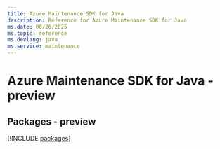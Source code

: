 ```yaml
---
title: Azure Maintenance SDK for Java
description: Reference for Azure Maintenance SDK for Java
ms.date: 06/26/2025
ms.topic: reference
ms.devlang: java
ms.service: maintenance
---
```

# Azure Maintenance SDK for Java - preview
## Packages - preview
[!INCLUDE [packages](maintenance-index.md)]